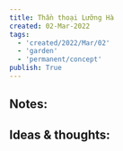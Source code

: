 ```yaml
---
title: Thần thoại Lưỡng Hà
created: 02-Mar-2022
tags:
  - 'created/2022/Mar/02'
  - 'garden'
  - 'permanent/concept'
publish: True
---
```


## Notes:


## Ideas & thoughts:


